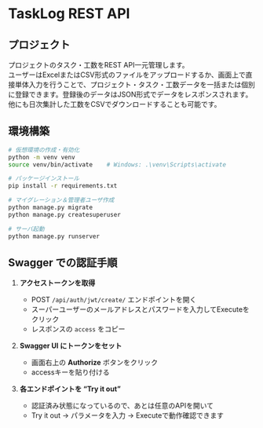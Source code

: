 # TaskLog REST API

## プロジェクト
プロジェクトのタスク・工数をREST API一元管理します。  
ユーザーはExcelまたはCSV形式のファイルをアップロードするか、画面上で直接単体入力を行うことで、プロジェクト・タスク・工数データを一括または個別に登録できます。登録後のデータはJSON形式でデータをレスポンスされます。他にも日次集計した工数をCSVでダウンロードすることも可能です。

## 環境構築
```bash
# 仮想環境の作成・有効化
python -m venv venv
source venv/bin/activate    # Windows: .\venv\Scripts\activate

# パッケージインストール
pip install -r requirements.txt

# マイグレーション＆管理者ユーザ作成
python manage.py migrate
python manage.py createsuperuser

# サーバ起動
python manage.py runserver
```

## Swagger での認証手順

1. **アクセストークンを取得**  
   - POST `/api/auth/jwt/create/` エンドポイントを開く  
   - スーパーユーザーのメールアドレスとパスワードを入力してExecuteをクリック  
   - レスポンスの `access` をコピー

2. **Swagger UI にトークンをセット**  
   - 画面右上の **Authorize** ボタンをクリック  
   - accessキーを貼り付ける

3. **各エンドポイントを “Try it out”**  
   - 認証済み状態になっているので、あとは任意のAPIを開いて  
   - Try it out → パラメータを入力 → Executeで動作確認できます  
